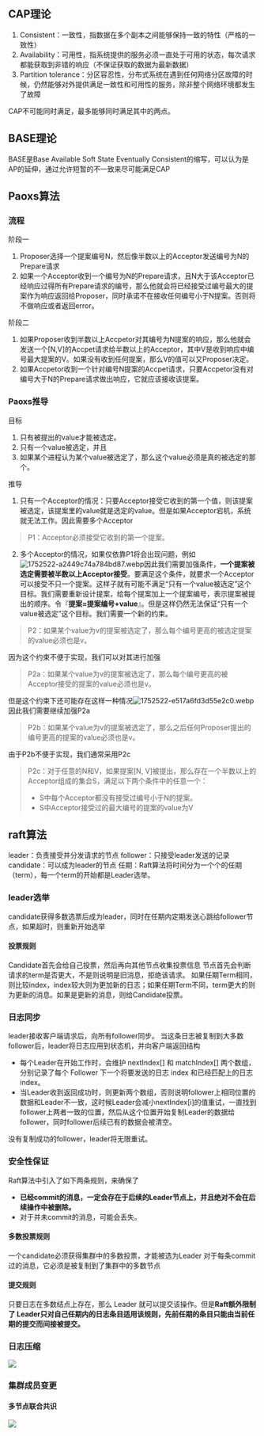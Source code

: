 ## CAP理论
1. Consistent：一致性，指数据在多个副本之间能够保持一致的特性（严格的一致性）
2. Availability：可用性，指系统提供的服务必须一直处于可用的状态，每次请求都能获取到非错的响应（不保证获取的数据为最新数据）
3. Partition tolerance：分区容忍性，分布式系统在遇到任何网络分区故障的时候，仍然能够对外提供满足一致性和可用性的服务，除非整个网络环境都发生了故障

CAP不可能同时满足，最多能够同时满足其中的两点。
## BASE理论
BASE是Base Available Soft State Eventually Consistent的缩写，可以认为是AP的延伸，通过允许短暂的不一致来尽可能满足CAP
## Paoxs算法
### 流程
阶段一

1. Proposer选择一个提案编号N，然后像半数以上的Acceptor发送编号为N的Prepare请求
2. 如果一个Acceptor收到一个编号为N的Prepare请求，且N大于该Acceptor已经响应过得所有Prepare请求的编号，那么他就会将已经接受过编号最大的提案作为响应返回给Proposer，同时承诺不在接收任何编号小于N提案。否则将不做响应或者返回error。

阶段二

1. 如果Proposer收到半数以上Accpetor对其编号为N提案的响应，那么他就会发送一个[N,V]的Accpet请求给半数以上的Acceptor，其中V是收到响应中编号最大提案的V。如果没有收到任何提案，那么V的值可以又Proposer决定。
2. 如果Accpetor收到一个针对编号N提案的Accpet请求，只要Accpetor没有对编号大于N的Prepare请求做出响应，它就应该接收该提案。
### Paoxs推导
目标

1. 只有被提出的value才能被选定。
2. 只有一个value被选定，并且
3. 如果某个进程认为某个value被选定了，那么这个value必须是真的被选定的那个。

推导

1. 只有一个Acceptor的情况：只要Acceptor接受它收到的第一个值，则该提案被选定，该提案里的value就是选定的value。但是如果Acceptor宕机，系统就无法工作。因此需要多个Acceptor
> P1：Acceptor必须接受它收到的第一个提案。

2. 多个Acceptor的情况，如果仅依靠P1将会出现问题，例如![1752522-a2449c74a784bd87.webp](https://raw.githubusercontent.com/danmuking/image/main/888dd82240bb70a567bedb83b945e86d.webp)因此我们需要加强条件，**一个提案被选定需要被半数以上Acceptor接受**。要满足这个条件，就要求一个Acceptor可以接受不只一个提案。这样子就有可能不满足“只有一个value被选定”这个目标。我们需要重新设计提案，给每个提案加上一个提案编号，表示提案被提出的顺序。令『**提案=提案编号+value**』。但是这样仍然无法保证“只有一个value被选定”这个目标。我们需要一个新的约束。
> P2：如果某个value为v的提案被选定了，那么每个编号更高的被选定提案的value必须也是v。

因为这个约束不便于实现，我们可以对其进行加强
> P2a：如果某个value为v的提案被选定了，那么每个编号更高的被Acceptor接受的提案的value必须也是v。

但是这个约束下还可能存在这样一种情况![1752522-e517a6fd3d55e2c0.webp](https://raw.githubusercontent.com/danmuking/image/main/1c474d7b69f924082b3dd9f9affd33d7.webp)
因此我们需要继续加强P2a
> P2b：如果某个value为v的提案被选定了，那么之后任何Proposer提出的编号更高的提案的value必须也是v。

由于P2b不便于实现，我们通常采用P2c
> P2c：对于任意的N和V，如果提案[N, V]被提出，那么存在一个半数以上的Acceptor组成的集合S，满足以下两个条件中的任意一个：
> - S中每个Acceptor都没有接受过编号小于N的提案。
> - S中Acceptor接受过的最大编号的提案的value为V


## raft算法
leader：负责接受并分发请求的节点
follower：只接受leader发送的记录
candidate：可以成为leader的节点
任期：Raft算法将时间分为一个个的任期（term），每一个term的开始都是Leader选举。
### leader选举
candidate获得多数选票后成为leader，同时在任期内定期发送心跳给follower节点，如果超时，则重新开始选举
#### 投票规则
Candidate首先会给自己投票，然后再向其他节点收集投票信息
节点首先会判断请求的term是否更大，不是则说明是旧消息，拒绝该请求。
如果任期Term相同，则比较index，index较大则为更加新的日志；如果任期Term不同，term更大的则为更新的消息。如果是更新的消息，则给Candidate投票。
### 日志同步
leader接收客户端请求后，向所有follower同步。
当这条日志被复制到大多数follower后，leader将日志应用到状态机，并向客户端返回结构

- 每个Leader在开始工作时，会维护 nextIndex[] 和 matchIndex[] 两个数组，分别记录了每个 Follower 下一个将要发送的日志 index 和已经匹配上的日志 index。
- 当Leader收到返回成功时，则更新两个数组，否则说明follower上相同位置的数据和Leader不一致，这时候Leader会减小nextIndex[i]的值重试，一直找到follower上两者一致的位置，然后从这个位置开始复制Leader的数据给follower，同时follower后续已有的数据会被清空。

没有复制成功的follower，leader将无限重试。
### 安全性保证
Raft算法中引入了如下两条规则，来确保了

- **已经commit的消息，一定会存在于后续的Leader节点上，并且绝对不会在后续操作中被删除。**
- 对于并未commit的消息，可能会丢失。
#### 多数投票规则
一个candidate必须获得集群中的多数投票，才能被选为Leader
对于每条commit过的消息，它必须是被复制到了集群中的多数节点
#### 提交规则
只要日志在多数结点上存在，那么 Leader 就可以提交该操作。但是**Raft额外限制了 Leader只对自己任期内的日志条目适用该规则，先前任期的条目只能由当前任期的提交而间接被提交。**
### 日志压缩
![](https://raw.githubusercontent.com/danmuking/image/main/c4344c087b1ec92ecfee7b7af5b272a1.png)
### 集群成员变更
#### 多节点联合共识
![](https://raw.githubusercontent.com/danmuking/image/main/46b41ac6a4497797e7675399db7a1455.png)
